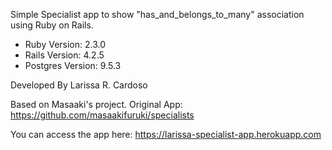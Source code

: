 Simple Specialist app to show "has_and_belongs_to_many" association using Ruby on Rails.

* Ruby Version: 2.3.0
* Rails Version: 4.2.5
* Postgres Version: 9.5.3

Developed By Larissa R. Cardoso

Based on Masaaki's project.
Original App: https://github.com/masaakifuruki/specialists


You can access the app here:
https://larissa-specialist-app.herokuapp.com